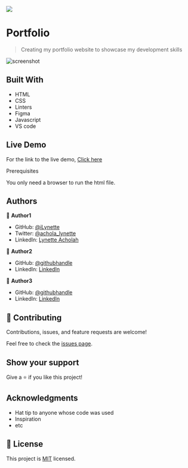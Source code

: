 ![](https://img.shields.io/badge/Microverse-blueviolet)

# Portfolio

> Creating my portfolio website to showcase my development skills

![screenshot](./mobilepop.png)



## Built With

- HTML
- CSS
- Linters
- Figma
- Javascript
- VS code

## Live Demo

For the link to the live demo, [Click here](https://ilynette.github.io/my-portfolio/)

Prerequisites

You only need a browser to run the html file.



## Authors

👤 **Author1**

- GitHub: [@iLynette](https://github.com/iLynette)
- Twitter: [@achola_lynette](https://twitter.com/acholah_lynette)
- LinkedIn: [Lynette Acholah](https://www.linkedin.com/in/lynette-acholah/)

👤 **Author2**

- GitHub: [@githubhandle](https://github.com/i-max-xi)
- LinkedIn: [LinkedIn](https://www.linkedin.com/in/appiah-maxwell-0212b41a1/)

👤 **Author3**
- GitHub: [@githubhandle](https://github.com/levy002)
- LinkedIn: [LinkedIn](https://www.linkedin.com/in/levy-ukwishaka-405391223)


## 🤝 Contributing

Contributions, issues, and feature requests are welcome!

Feel free to check the [issues page](../../issues/).

## Show your support

Give a ⭐️ if you like this project!

## Acknowledgments

- Hat tip to anyone whose code was used
- Inspiration
- etc

## 📝 License

This project is [MIT](./MIT.md) licensed.
